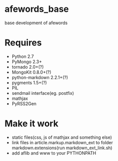 afewords_base
=============

base development of afewords


Requires
=======
* Python 2.7
* PyMongo 2.3+
* tornado 2.0+(?)
* MongoKit 0.8.0+(?)
* python-markdown 2.2.1+(?)
* pygments 1.5+(?)
* PIL
* sendmail interface(eg. postfix)
* mathjax
* PyRSS2Gen


Make it work
============
* static files(css, js of mathjax and something else)
* link files in article.markup.markdown_ext to folder markdown.extensions(run markdown_ext_link.sh)
* add aflib and www to your PYTHONPATH
